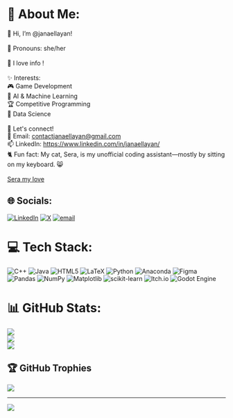 # 💫 About Me:
🩷 Hi, I’m @janaellayan!<br><br>🎀 Pronouns: she/her<br><br>🌟 I love info ! <br><br>✨ Interests:<br>🎮 Game Development<br>🦾 AI & Machine Learning<br>🏆 Competitive Programming<br>🔭 Data Science<br><br>🌟 Let's connect!<br>💌 Email: contactjanaellayan@gmail.com<br>📫 LinkedIn: https://www.linkedin.com/in/janaellayan/<br>
🐈 Fun fact: My cat, Sera, is my unofficial coding assistant—mostly by sitting on my keyboard. 😸<br><br>
  [Sera my love](https://github.com/user-attachments/assets/f54786d6-c795-434b-9ce8-ef910abdd245)

## 🌐 Socials:
[![LinkedIn](https://img.shields.io/badge/LinkedIn-%230077B5.svg?logo=linkedin&logoColor=white)](https://linkedin.com/in/https://www.linkedin.com/in/janaellayan/) [![X](https://img.shields.io/badge/X-black.svg?logo=X&logoColor=white)](https://x.com/janaellayan) [![email](https://img.shields.io/badge/Email-D14836?logo=gmail&logoColor=white)](mailto:contactjanaellayan@gmail.com) 

# 💻 Tech Stack:
![C++](https://img.shields.io/badge/c++-%2300599C.svg?style=for-the-badge&logo=c%2B%2B&logoColor=white) ![Java](https://img.shields.io/badge/java-%23ED8B00.svg?style=for-the-badge&logo=openjdk&logoColor=white) ![HTML5](https://img.shields.io/badge/html5-%23E34F26.svg?style=for-the-badge&logo=html5&logoColor=white) ![LaTeX](https://img.shields.io/badge/latex-%23008080.svg?style=for-the-badge&logo=latex&logoColor=white) ![Python](https://img.shields.io/badge/python-3670A0?style=for-the-badge&logo=python&logoColor=ffdd54) ![Anaconda](https://img.shields.io/badge/Anaconda-%2344A833.svg?style=for-the-badge&logo=anaconda&logoColor=white) ![Figma](https://img.shields.io/badge/figma-%23F24E1E.svg?style=for-the-badge&logo=figma&logoColor=white) ![Pandas](https://img.shields.io/badge/pandas-%23150458.svg?style=for-the-badge&logo=pandas&logoColor=white) ![NumPy](https://img.shields.io/badge/numpy-%23013243.svg?style=for-the-badge&logo=numpy&logoColor=white) ![Matplotlib](https://img.shields.io/badge/Matplotlib-%23ffffff.svg?style=for-the-badge&logo=Matplotlib&logoColor=black) ![scikit-learn](https://img.shields.io/badge/scikit--learn-%23F7931E.svg?style=for-the-badge&logo=scikit-learn&logoColor=white) ![Itch.io](https://img.shields.io/badge/Itch-%23FF0B34.svg?style=for-the-badge&logo=Itch.io&logoColor=white) ![Godot Engine](https://img.shields.io/badge/GODOT-%23FFFFFF.svg?style=for-the-badge&logo=godot-engine)
# 📊 GitHub Stats:
![](https://github-readme-stats.vercel.app/api?username=janaellayan&theme=jolly&hide_border=false&include_all_commits=true&count_private=false)<br/>
![](https://nirzak-streak-stats.vercel.app/?user=janaellayan&theme=jolly&hide_border=false)<br/>
![](https://github-readme-stats.vercel.app/api/top-langs/?username=janaellayan&theme=jolly&hide_border=false&include_all_commits=true&count_private=false&layout=compact)

## 🏆 GitHub Trophies
![](https://github-profile-trophy.vercel.app/?username=janaellayan&theme=jolly&no-frame=false&no-bg=false&margin-w=4)

---
[![](https://visitcount.itsvg.in/api?id=janaellayan&icon=7&color=10)](https://visitcount.itsvg.in)

<!-- Proudly created with GPRM ( https://gprm.itsvg.in ) -->


<!---
janaellayan/janaellayan is a ✨ special ✨ repository because its `README.md` (this file) appears on your GitHub profile.
You can click the Preview link to take a look at your changes.
--->
